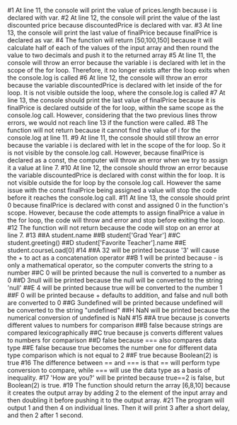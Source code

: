 #1
At line 11, the console will print the value of prices.length because i is declared with var.
#2
At line 12, the console will print the value of the last discounted price because discountedPrice is declared with var.
#3
At line 13, the console will print the last value of finalPrice because finalPrice is declared as var.
#4
The function will return [50,100,150] because it will calculate half of each of the values of the input array and then round the value to two decimals and push it to the returned array
#5
At line 11, the console will throw an error because the variable i is declared with let in the scope of the for loop. Therefore, it no longer exists after the loop exits when the console.log is called
#6
At line 12, the console will throw an error because the variable discountedPrice is declared with let inside of the for loop. It is not visible outside the loop, where the console.log is called
#7
At line 13, the console should print the last value of finalPrice because it is finalPrice is declared outside of the for loop, within the same scope as the console.log call. However, considering that the two previous lines throw errors, we would not reach line 13 if the function were called.
#8
The function will not return because it cannot find the value of i for the console.log at line 11.
#9
At line 11, the console should still throw an error because the variable i is declared with let in the scope of the for loop. So it is not visible by the console.log call. However, because finalPrice is declared as a const, the computer will throw an error when we try to assign it a value at line 7.
#10
At line 12, the console should throw an error because the variable discountedPrice is declared with const within the for loop. It is not visible outside the for loop by the console.log call. However the same issue with the const finalPrice being assigned a value will stop the code before it reaches the console.log call.
#11
At line 13, the console should print 0 because finalPrice is declared with const and assigned 0 in the function's scope. However, because the code attempts to assign finalPrice a value in the for loop, the code will throw and error and stop before exiting the loop.
#12
The function will not return because the code will stop on an error at line 7.
#13
##A
student.name
##B
student['Grad Year']
##C
student.greeting()
##D
student['Favorite Teacher'].name
##E
student.courseLoad[0]
#14
##A
32 will be printed because '3' will cause the + to act as a concatenation operator
##B
1 will be printed because - is only a mathematical operator, so the computer converts the string to a number
##C
0 will be printed because the null is converted to a number as 0
##D
3null will be printed because the null will be converted to the string 'null'
##E
4 will be printed because true will be converted to the number 1
##F
0 will be printed because + defaults to addition, and false and null both are converted to 0
##G
3undefined will be printed because undefined will be converted to the string "undefined"
##H
NaN will be printed because the numerical conversion of undefined is NaN
#15
##A
true because js converts different values to numbers for comparison
##B
false because strings are compared lexicographically
##C
true because js converts different values to numbers for comparison
##D
false because === also compares data type
##E
false because true becomes the number one for different data type comparison which is not equal to 2
##F
true because Boolean(2) is true
#16
The difference between == and === is that == will perform type conversion to compare, while === will use the data type as a basis of inequality.
#17
'How are you?' will be printed because true==2 is false, but Boolean(2) is true.
#19
The function should return the array [6,8,10] because it creates the output array by adding 2 to the element of the input array and then doubling it before pushing it to the output array.
#21
The program will output 1 and then 4 on individual lines. Then it will print 3 after a short delay, and then 2 after 1 second.

